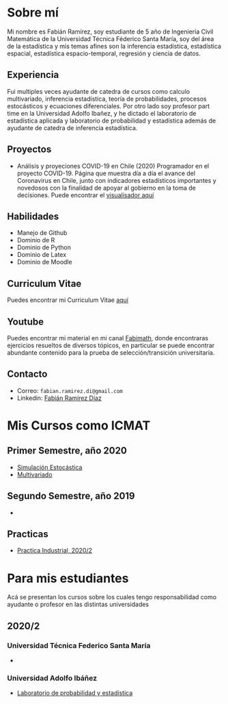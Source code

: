 # Sobre mí

Mi nombre es Fabián Ramírez, soy estudiante de 5 año de Ingeniería Civil Matemática de la Universidad Técnica Féderico Santa María, soy del área de la estadística y mis temas afines son la inferencia estadística, estadística espacial, estadística espacio-temporal, regresión y ciencia de datos.

## Experiencia
Fui multiples veces ayudante de catedra de cursos como calculo multivariado, inferencia estadística, teoría de probabilidades, procesos estocásticos y ecuaciones diferenciales. Por otro lado soy profesor part time en la Universidad Adolfo Ibañez, y he dictado el laboratorio de estadística aplicada y laboratorio de probabilidad y estadística además de ayudante de catedra de inferencia estadística.

## Proyectos
* Análisis y proyeciones COVID-19 en Chile
(2020) Programador en el proyecto COVID-19. Página que muestra día a día el avance del Coronavirus en Chile, junto con indicadores estadísticos importantes y novedosos con la finalidad de apoyar al gobierno en la toma de decisiones. Puede encontrar el [visualisador aquí](https://covid-19vis.cmm.uchile.cl/info)

## Habilidades
* Manejo de Github
* Dominio de R
* Dominio de Python
* Dominio de Latex
* Dominio de Moodle

## Curriculum Vitae

Puedes encontrar mi Curriculum Vitae [aquí](cv/cv.pdf)

## Youtube

Puedes encontrar mi material en mi canal [Fabimath](https://youtube.com/c/fabimath/), donde encontraras ejercicios resueltos de diversos tópicos, en particular se puede encontrar abundante contenido para la prueba de selección/transición universitaria.

## Contacto

* Correo: `fabian.ramirez.di@gmail.com`
* Linkedin: [Fabián Ramírez Díaz](https://www.linkedin.com/in/fabi%C3%A1n-ram%C3%ADrez-d%C3%ADaz-955761189/)

# Mis Cursos como ICMAT

## Primer Semestre, año 2020
* [Simulación Estocástica](https://fabimath.github.io/Simulaci-n-Estoc-stica/)
* [Multivariado](https://fabimath.github.io/Multivariado/)

## Segundo Semestre, año 2019
* 

## Practicas
* [Practica Industrial, 2020/2](https://fabimath.github.io/Practica/)

# Para mis estudiantes
Acá se presentan los cursos sobre los cuales tengo responsabilidad como ayudante o profesor en las distintas universidades
## 2020/2
### Universidad Técnica Federico Santa María
* 

### Universidad Adolfo Ibáñez
* [Laboratorio de probabilidad y estadística](https://fabimath.github.io/LEC-PYE/)
